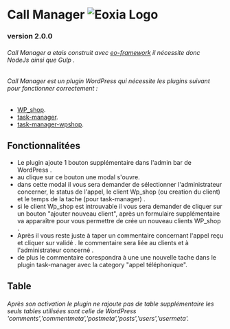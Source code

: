 # Call Manager ![Eoxia Logo](https://avatars0.githubusercontent.com/u/3227847?s=200&amp;v=4)
### version 2.0.0

###### Call Manager a etais construit avec [eo-framework](https://github.com/Eoxia/eo-framework) il nécessite donc NodeJs ainsi que Gulp .
###### Call Manager est un plugin WordPress qui nécessite les plugins suivant pour fonctionner correctement :

* [WP_shop](https://github.com/Eoxia/wpshop).
* [task-manager](https://github.com/Eoxia/task-manager).
* [task-manager-wpshop](https://github.com/Eoxia/task-manager-wpshop).

## Fonctionnalitées

* Le plugin ajoute 1 bouton supplémentaire dans l'admin bar de WordPress .
* au clique sur ce bouton une modal s'ouvre.
* dans cette modal il vous sera demander de sélectionner l'administrateur concerner, le status de l'appel, le client Wp_shop (ou creation du client) et le temps de la tache (pour task-manager) .
* si le client Wp_shop est introuvable il vous sera demander de cliquer sur un bouton "ajouter nouveau client", après un formulaire supplémentaire va apparaître pour vous permettre de crée un nouveau clients WP_shop .
* Après il vous reste juste à taper un commentaire concernant l'appel reçu et cliquer sur validé . le commentaire sera liée au clients et à l'administrateur concerné .
* de plus le commentaire corespondra à une une nouvelle tache dans le plugin task-manager avec la category "appel téléphonique".


## Table

###### Après son activation le plugin ne rajoute pas de table supplémentaire les seuls tables utilisées sont celle de WordPress 'comments','commentmeta','postmeta','posts','users','usermeta'.
